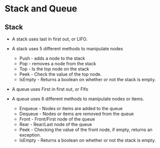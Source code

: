 # Stack and Queue

## Stack

* A stack uses last in first out, or LIFO.

* A stack uses 5 different methods to manipulate nodes
    * Push - adds a node to the stack
    * Pop - removes a node from the stack
    * Top - Is the top node on the stack
    * Peek - Check the value of the top node.
    * IsEmpty - Returns a boolean on whether or not the stack is empty.

* A queue uses First in first out, or Fifo

* A queue uses 6 different methods to manipulate nodes or items.
    * Enqueue - Nodes or items are added to the queue
    * Dequeue - Nodes or items are removed from the queue
    * Front - Front/First node of the queue
    * Rear - Rear/Last node of the queue
    * Peek - Checking the value of the front node, if empty, returns an exception.
    * IsEmpty - Returns a boolean on whether or not the stack is empty.